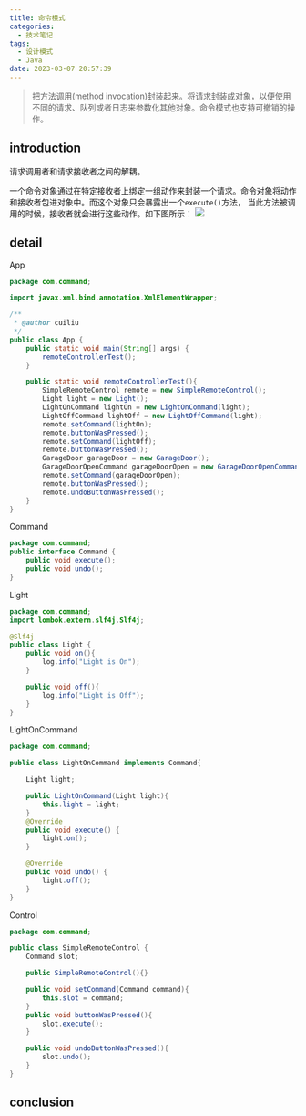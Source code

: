 ```yaml
---
title: 命令模式
categories:
  - 技术笔记
tags:
  - 设计模式
  - Java
date: 2023-03-07 20:57:39
---
```


>把方法调用(method invocation)封装起来。将请求封装成对象，以便使用不同的请求、队列或者日志来参数化其他对象。命令模式也支持可撤销的操作。

## introduction
请求调用者和请求接收者之间的解耦。

一个命令对象通过在特定接收者上绑定一组动作来封装一个请求。命令对象将动作和接收者包进对象中。而这个对象只会暴露出一个`execute()`方法，
当此方法被调用的时候，接收者就会进行这些动作。如下图所示：
![](http://www.plantuml.com/plantuml/png/bL71Yi8m4BtdAt9iMUWNU94AUrbGLF0WUyYcqnf8CYKpoaBLRz_Qscr5Atf8PfYPzoRlnNY6a2iDKgDBwkEKpvAqZR8I7_A09fFm2thF4CNY9BHLH3VZdoge0cQ8eKTW2NvaV6LSQM493XbIz1pGrhYpxBQIHUve2FXQZgunxbe_UsRq6qMB04IGZMpxCiMEvxwNT9PDIThB_Qx0UIrhI3MGNlodhv6sh-WDkzZLvNa-0fgMPGEfY1KRVMhddJ8-Md4mljX-ntVjCBJQGbW3SSClnADVdnoJv8c5hs4UMlO7)

## detail
App
```java
package com.command;

import javax.xml.bind.annotation.XmlElementWrapper;

/**
 * @author cuiliu
 */
public class App {
    public static void main(String[] args) {
        remoteControllerTest();
    }

    public static void remoteControllerTest(){
        SimpleRemoteControl remote = new SimpleRemoteControl();
        Light light = new Light();
        LightOnCommand lightOn = new LightOnCommand(light);
        LightOffCommand lightOff = new LightOffCommand(light);
        remote.setCommand(lightOn);
        remote.buttonWasPressed();
        remote.setCommand(lightOff);
        remote.buttonWasPressed();
        GarageDoor garageDoor = new GarageDoor();
        GarageDoorOpenCommand garageDoorOpen = new GarageDoorOpenCommand(garageDoor);
        remote.setCommand(garageDoorOpen);
        remote.buttonWasPressed();
        remote.undoButtonWasPressed();
    }
}
```

Command
```java
package com.command;
public interface Command {
    public void execute();
    public void undo();
}
```
Light
```java
package com.command;
import lombok.extern.slf4j.Slf4j;

@Slf4j
public class Light {
    public void on(){
        log.info("Light is On");
    }

    public void off(){
        log.info("Light is Off");
    }
}
```

LightOnCommand
```java
package com.command;

public class LightOnCommand implements Command{

    Light light;

    public LightOnCommand(Light light){
        this.light = light;
    }
    @Override
    public void execute() {
        light.on();
    }

    @Override
    public void undo() {
        light.off();
    }
}
```
Control
```java
package com.command;

public class SimpleRemoteControl {
    Command slot;

    public SimpleRemoteControl(){}

    public void setCommand(Command command){
        this.slot = command;
    }
    public void buttonWasPressed(){
        slot.execute();
    }

    public void undoButtonWasPressed(){
        slot.undo();
    }
}
```
 


## conclusion
